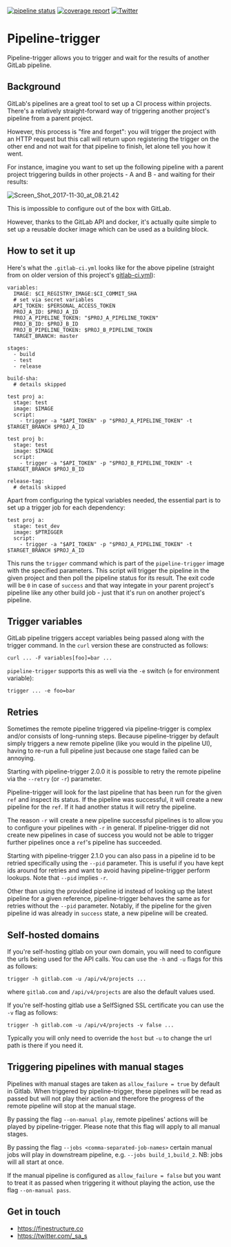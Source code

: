 [![pipeline status](https://gitlab.com/egordeev/pipeline-trigger/badges/master/pipeline.svg)](https://gitlab.com/egordeev/pipeline-trigger/commits/master)
[![coverage report](https://gitlab.com/egordeev/pipeline-trigger/badges/master/coverage.svg)](https://gitlab.com/egordeev/pipeline-trigger/commits/master)
[![Twitter](https://img.shields.io/badge/twitter-@__sa__s-blue.svg?logo=twitter)](https://twitter.com/_sa_s)

# Pipeline-trigger

Pipeline-trigger allows you to trigger and wait for the results of another GitLab pipeline.

## Background

GitLab's pipelines are a great tool to set up a CI process within projects. There's a relatively straight-forward way of triggering another project's pipeline from a parent project.

However, this process is "fire and forget": you will trigger the project with an HTTP request but this call will return upon registering the trigger on the other end and not wait for that pipeline to finish, let alone tell you how it went.

For instance, imagine you want to set up the following pipeline with a parent project triggering builds in other projects - A and B - and waiting for their results:

![Screen_Shot_2017-11-30_at_08.21.42](/uploads/c906618303dcf0124185b97f56d3fe97/Screen_Shot_2017-11-30_at_08.21.42.png)

This is impossible to configure out of the box with GitLab.

However, thanks to the GitLab API and docker, it's actually quite simple to set up a reusable docker image which can be used as a building block.

## How to set it up

Here's what the `.gitlab-ci.yml` looks like for the above pipeline (straight from on older version of this project's [gitlab-ci.yml](https://gitlab.com/finestructure/pipeline-trigger/blob/a052c9f47d7f0fdafb9641ccb9ef831b8e1ad49a/.gitlab-ci.yml)):

```
variables:
  IMAGE: $CI_REGISTRY_IMAGE:$CI_COMMIT_SHA
  # set via secret variables
  API_TOKEN: $PERSONAL_ACCESS_TOKEN
  PROJ_A_ID: $PROJ_A_ID
  PROJ_A_PIPELINE_TOKEN: "$PROJ_A_PIPELINE_TOKEN"
  PROJ_B_ID: $PROJ_B_ID
  PROJ_B_PIPELINE_TOKEN: $PROJ_B_PIPELINE_TOKEN
  TARGET_BRANCH: master

stages:
  - build
  - test
  - release

build-sha:
  # details skipped

test proj a:
  stage: test
  image: $IMAGE
  script: 
    - trigger -a "$API_TOKEN" -p "$PROJ_A_PIPELINE_TOKEN" -t $TARGET_BRANCH $PROJ_A_ID

test proj b:
  stage: test
  image: $IMAGE
  script: 
    - trigger -a "$API_TOKEN" -p "$PROJ_B_PIPELINE_TOKEN" -t $TARGET_BRANCH $PROJ_B_ID

release-tag:
  # details skipped
```

Apart from configuring the typical variables needed, the essential part is to set up a trigger job for each dependency:

```
test proj a:
  stage: test_dev
  image: $PTRIGGER
  script: 
    - trigger -a "$API_TOKEN" -p "$PROJ_A_PIPELINE_TOKEN" -t $TARGET_BRANCH $PROJ_A_ID
```

This runs the `trigger` command which is part of the `pipeline-trigger` image with the specified parameters. This script will trigger the pipeline in the given project and then poll the pipeline status for its result. The exit code will be `0` in case of `success` and that way integate in your parent project's pipeline like any other build job - just that it's run on another project's pipeline.

## Trigger variables

GitLab pipeline triggers accept variables being passed along with the trigger command. In the `curl` version these are constructed as follows:

```
curl ... -F variables[foo]=bar ...
```

`pipeline-trigger` supports this as well via the `-e` switch (`e` for environment variable):

```
trigger ... -e foo=bar
```

## Retries

Sometimes the remote pipeline triggered via pipeline-trigger is complex and/or consists of long-running steps. Because pipeline-trigger by default simply triggers a new remote pipeline (like you would in the pipeline UI), having to re-run a full pipeline just because one stage failed can be annoying.

Starting with pipeline-trigger 2.0.0 it is possible to retry the remote pipeline via the `--retry` (or `-r`) parameter.

Pipeline-trigger will look for the last pipeline that has been run for the given `ref` and inspect its status. If the pipeline was successful, it will create a new pipeline for the `ref`. If it had another status it will retry the pipeline.

The reason `-r` will create a new pipeline successful pipelines is to allow you to configure your pipelines with `-r` in general. If pipeline-trigger did not create new pipelines in case of success you would not be able to trigger further pipelines once a `ref`'s pipeline has succeeded.

Starting with pipeline-trigger 2.1.0 you can also pass in a pipeline id to be retried specifically using the `--pid` parameter. This is useful if you have kept ids around for retries and want to avoid having pipeline-trigger perform lookups. Note that `--pid` implies `-r`.

Other than using the provided pipeline id instead of looking up the latest pipeline for a given reference, pipeline-trigger behaves the same as for retries without the `--pid` parameter. Notably, if the pipeline for the given pipeline id was already in `success` state, a new pipeline will be created.

## Self-hosted domains

If you're self-hosting gitlab on your own domain, you will need to configure the urls being used for the API calls. You can use the `-h` and `-u` flags for this as follows:

```
trigger -h gitlab.com -u /api/v4/projects ...
```

where `gitlab.com` and `/api/v4/projects` are also the default values used.

If you're self-hosting gitlab use a SelfSigned SSL certificate you can use the `-v` flag as follows:

```
trigger -h gitlab.com -u /api/v4/projects -v false ...
```

Typically you will only need to override the `host` but `-u` to change the url path is there if you need it.

## Triggering pipelines with manual stages

Pipelines with manual stages are taken as `allow_failure = true` by default in Gitlab. When triggered by pipeline-trigger, these pipelines will be read as passed but will not play their action and therefore the progress of the remote pipeline will stop at the manual stage.

By passing the flag `--on-manual play`, remote pipelines' actions will be played by pipeline-trigger. Please note that this flag will apply to all manual stages.

By passing the flag `--jobs <comma-separated-job-names>` certain manual jobs will play in downstream pipeline, e.g. `--jobs build_1,build_2`. NB: jobs will all start at once.

If the manual pipeline is configured as `allow_failure = false` but you want to treat it as passed when triggering it without playing the action, use the flag `--on-manual pass`.

## Get in touch

- https://finestructure.co
- https://twitter.com/_sa_s

